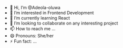 - 👋 Hi, I’m @Adeola-oluwa
- 👀 I’m interested in Frontend Development
- 🌱 I’m currently learning React
- 💞️ I’m looking to collaborate on any interesting project
- 📫 How to reach me ...
- 😄 Pronouns: She/her
- ⚡ Fun fact: ...

<!---
Adeola-oluwa/Adeola-oluwa is a ✨ special ✨ repository because its `README.md` (this file) appears on your GitHub profile.
You can click the Preview link to take a look at your changes.
--->

